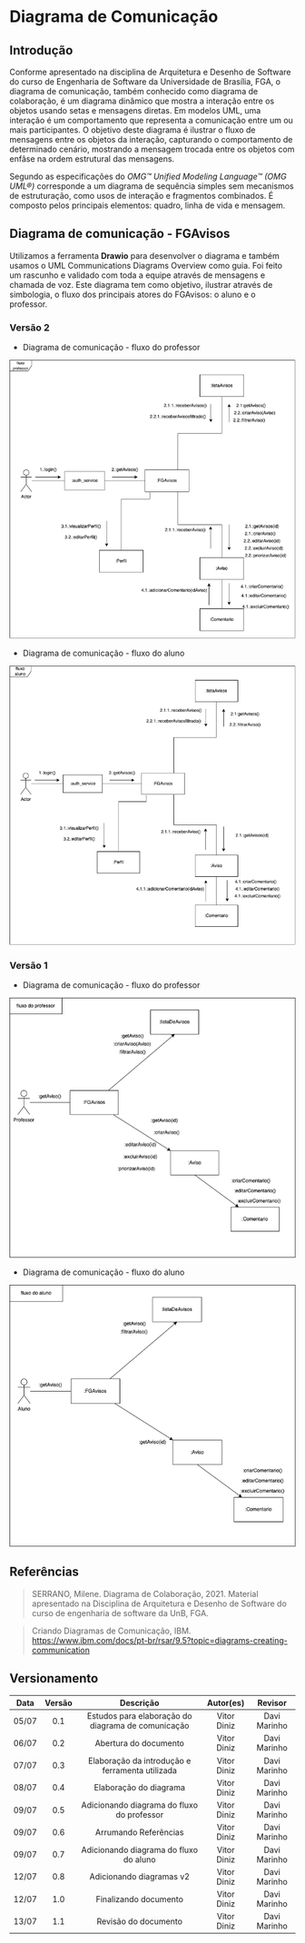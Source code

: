# Diagrama de Comunicação

## Introdução

Conforme apresentado na disciplina de Arquitetura e Desenho de Software do curso de Engenharia de Software da Universidade de Brasília, FGA, o diagrama de comunicação, também conhecido como diagrama de colaboração, é um diagrama dinâmico que mostra a interação entre os objetos usando setas e mensagens diretas. Em modelos UML, uma interação é um comportamento que representa a comunicação entre um ou mais participantes. O objetivo deste diagrama é ilustrar o fluxo de mensagens entre os objetos da interação, capturando o comportamento de determinado cenário, mostrando a mensagem trocada entre os objetos com enfâse na ordem estrutural das mensagens.

Segundo as especificações do _OMG™ Unified Modeling Language™ (OMG UML®)_ corresponde a um diagrama de sequência simples sem mecanismos de estruturação, como usos de interação e fragmentos combinados. É composto pelos principais elementos: quadro, linha de vida e mensagem.

## Diagrama de comunicação - FGAvisos

Utilizamos a ferramenta **Drawio** para desenvolver o diagrama e também usamos o UML Communications Diagrams Overview como guia. Foi feito um rascunho e validado com toda a equipe através de mensagens e chamada de voz.
Este diagrama tem como objetivo, ilustrar através de simbologia, o fluxo dos principais atores do FGAvisos: o aluno e o professor.

### Versão 2

- Diagrama de comunicação - fluxo do professor

![Diagrama Comunicação Professor v2](../assets/img/comunicacoesprofessorv2.png)

- Diagrama de comunicação - fluxo do aluno

![Diagrama Comunicação Aluno v2](../assets/img/comunicacoesalunov2.png)

### Versão 1

- Diagrama de comunicação - fluxo do professor

![Diagrama Comunicacao Professor](../assets/img/comunicacaoprofessor.png)

- Diagrama de comunicação - fluxo do aluno

![Diagrama Comunicacao Aluno](../assets/img/comunicacaoaluno.png)

## Referências

> SERRANO, Milene. Diagrama de Colaboração, 2021. Material apresentado na Disciplina de Arquitetura e Desenho de Software do curso de engenharia de software da UnB, FGA.

> Criando Diagramas de Comunicação, IBM. https://www.ibm.com/docs/pt-br/rsar/9.5?topic=diagrams-creating-communication

## Versionamento

| Data  | Versão |                     Descrição                      |  Autor(es)  | Revisor |
| :---: | :----: | :------------------------------------------------: | :---------: | :-----: |
| 05/07 |  0.1   | Estudos para elaboração do diagrama de comunicação | Vitor Diniz |  Davi Marinho  |
| 06/07 |  0.2   |               Abertura do documento                | Vitor Diniz |  Davi Marinho  |
| 07/07 |  0.3   |  Elaboração da introdução e ferramenta utilizada   | Vitor Diniz |  Davi Marinho  |
| 08/07 |  0.4   |               Elaboração do diagrama               | Vitor Diniz |  Davi Marinho  |
| 09/07 |  0.5   |     Adicionando diagrama do fluxo do professor     | Vitor Diniz |  Davi Marinho  |
| 09/07 |  0.6   |               Arrumando Referências                | Vitor Diniz |  Davi Marinho  |
| 09/07 |  0.7   |       Adicionando diagrama do fluxo do aluno       | Vitor Diniz |  Davi Marinho  |
| 12/07 |  0.8   |              Adicionando diagramas v2              | Vitor Diniz |  Davi Marinho  |
| 12/07 |  1.0   |               Finalizando documento                | Vitor Diniz |  Davi Marinho  |
| 13/07 |  1.1   |               Revisão do documento                 | Vitor Diniz |  Davi Marinho  |
